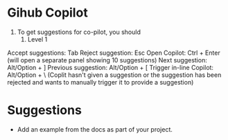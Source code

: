 # Gihub Copilot

1. To get suggestions for co-pilot, you should
   1. Level 1

Accept suggestions: Tab
Reject suggestion: Esc
Open Copilot: Ctrl + Enter (will open a separate panel showing 10 suggestions)
Next suggestion: Alt/Option + ]
Previous suggestion: Alt/Option + [
Trigger in-line Copilot: Alt/Option + \ (Coplit hasn't given a suggestion or the suggestion has been rejected and wants to manually trigger it to provide a suggestion)

# Suggestions
- Add an example from the docs as part of your project.
